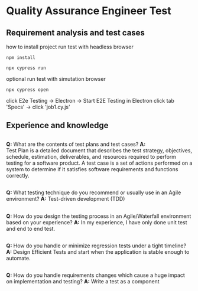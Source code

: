 # Quality Assurance Engineer Test

## Requirement analysis and test cases
how to install project
run test with headless browser
```
npm install
```
```
npx cypress run   
```
optional run test with simutation browser
```
npx cypress open
```
click E2e Testing -> Electron -> Start E2E Testing in Electron
click tab 'Specs' -> click 'job1.cy.js'

## Experience and knowledge

##
**Q:** What are the contents of test plans and test cases?
**A:**  
Test Plan is a detailed document that describes the test strategy, objectives, schedule, estimation, deliverables, and resources required to perform testing for a software product. 
A test case is a set of actions performed on a system to determine if it satisfies software requirements and functions correctly.
##
##
**Q:** What testing technique do you recommend or usually use in an Agile environment?
**A:** Test-driven development (TDD)
##
##
**Q:** How do you design the testing process in an Agile/Waterfall environment based on your experience?
**A:** In my experience, I have only done unit test and end to end test.
##
##
**Q:** How do you handle or minimize regression tests under a tight timeline?
**A:** Design Efficient Tests and start when the application is stable enough to automate.
##
##
**Q:** How do you handle requirements changes which cause a huge impact on implementation and testing?
**A:** Write a test as a component
##




